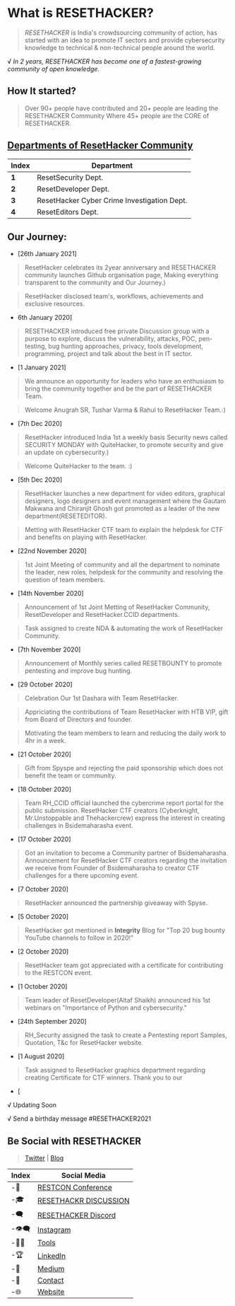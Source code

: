 # What is RESETHACKER?
> *RESETHACKER* is India's crowdsourcing community of action, has started with an idea to promote IT sectors and provide cybersecurity knowledge to technical & non-technical people around the world.

√ *In 2 years, RESETHACKER has become one of a fastest-growing community of open knowledge.*

## How It started?
> Over 90+ people have contributed and 20+ people are leading the RESETHACKER Community Where 45+ people are the CORE of RESETHACKER.

## [Departments of ResetHacker Community](/Departments.md)
Index | Department 
--- | ---
**1** | ResetSecurity Dept.
**2** | ResetDeveloper Dept.
**3** | ResetHacker Cyber Crime Investigation Dept.
**4** | ResetEditors Dept.

## Our Journey:
- [26th January 2021]
> ResetHacker celebrates its 2year anniversary and RESETHACKER community launches Github organisation page, Making everything transparent to the community and Our Journey.)

> ResetHacker disclosed team's, workflows, achievements and exclusive resources. 

- 6th January 2020]
>RESETHACKER introduced free private Discussion group with a purpose to explore, discuss the vulnerability, attacks, POC, pen-testing, bug hunting approaches, privacy, tools development, programming, project and talk about the best in IT sector.

- [1 January 2021]
> We announce an opportunity for leaders who have an enthusiasm to bring the community together and be the part of RESETHACKER Team.

> Welcome Anugrah SR, Tushar Varma & Rahul to ResetHacker Team.:)

- [7th Dec 2020]
> ResetHacker introduced India 1st a weekly basis Security news called SECURITY MONDAY with QuiteHacker, to promote security and give an update on cybersecurity.)

> Welcome QuiteHacker to the team. :)

- [5th Dec 2020]
> ResetHacker launches a new department for video editors, graphical designers, logo designers and event management where the Gautam Makwana⁣ and Chiranjit Ghosh got promoted as a leader of the new department(RESETEDITOR).

> Metting with ResetHacker CTF team to explain the helpdesk for CTF and benefits on playing with ResetHacker.

- [22nd November 2020]
> 1st Joint Meeting of community and all the department to nominate the leader, new roles, helpdesk for the community and resolving the question of team members.

- [14th November 2020]
> Announcement of 1st Joint Metting of ResetHacker Community, ResetDeveloper and ResetHacker.CCID departments.

> Task assigned to create NDA & automating the work of ResetHacker Community.

- [7th November 2020]
> Announcement of Monthly series called RESETBOUNTY to promote pentesting and improve bug hunting.

- [29 October 2020]
> Celebration Our 1st Dashara with Team ResetHacker.

> Appriciating the contributions of Team ResetHacker with HTB VIP, gift from Board of Directors and founder.

> Motivating the team members to learn and reducing the daily work to 4hr in a week.

- [21 October 2020]
> Gift from Spyspe and rejecting the paid sponsorship which does not benefit the team or community.

- [18 October 2020]
> Team RH_CCID official launched the cybercrime report portal for the public submission.
> ResetHacker CTF creators (Cyberknight, Mr.Unstoppable and Thehackercrew) express the interest in creating challenges in Bsidemaharasha event.

- [17 October 2020]
> Got an invitation to become a Community partner of Bsidemaharasha.
> Announcement for ResetHacker CTF creators regarding the invitation we receive from Founder of Bsidemaharasha to creator CTF challenges for a there upcoming event.

- [7 October 2020]
> ResetHacker announced the partnership giveaway with Spyse.

- [5 October 2020]
> ResetHacker got mentioned in **Integrity** Blog for "Top 20 bug bounty YouTube channels to follow in 2020!"

- [2 October 2020]
> ResetHacker team got appreciated with a certificate for contributing to the RESTCON event.

- [1 October 2020]
> Team leader of ResetDeveloper(Altaf Shaikh) announced his 1st webinars on "Importance of Python and cybersecurity."

- [24th September 2020]
> RH_Security assigned the task to create a Pentesting report Samples, Quotation, T&c for ResetHacker website.

- [1 August 2020]
> Task assigned to ResetHacker graphics department regarding creating Certificate for CTF winners.
> Thank you to our 

- [

√ Updating Soon


√ Send a birthday message #RESETHACKER2021


## Be Social with RESETHACKER
> [Twitter](https://twitter.com/resethacker) | [Blog](https://instagram.com/@resethacker/)

Index | Social Media
--- | ---
-📢 | [RESTCON Conference](https://youtube.com/playlist?list=PLNR8n-5bMyMOMHqJS2drxIA78IOPxTBCO) 
-🎓 | [RESETHACKR DISCUSSION](https://t.me/resethacker/) 
-🗨 | [RESETHACKER Discord](https://discord.gg/HbM3435JcX)
-👁️‍🗨️ | [Instagram ](https://instagram.com/@resethacker/) 
-👩‍💻 | [Tools](https://github.com/RESETHACKER) 
-🏆 | [LinkedIn](https://www.linkedin.com/in/RESETHACKER/) 
-💬 | [Medium](https://www.resethackerofficial.medium.com/)
-📩 | [Contact](resethackerteam@gmail.com)
-🌐 | [Website](https://resethacker.com/) 

